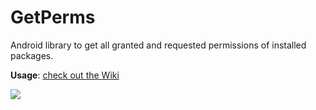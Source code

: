 # GetPerms

Android library to get all granted and requested permissions of installed packages.

**Usage**: [check out the Wiki](/wikis/Usage)

[![](https://jitpack.io/v/com.gitlab.thomascat/GetPerms.svg)](https://jitpack.io/#com.gitlab.thomascat/GetPerms)
